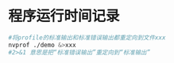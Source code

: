 # 程序运行时间记录

```bash
#将profile的标准输出和标准错误输出都重定向到文件xxx
nvprof ./demo &>xxx
#2>&1 意思是把“标准错误输出”重定向到“标准输出”
```



